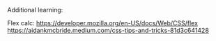 


Additional learning:

Flex calc: 
https://developer.mozilla.org/en-US/docs/Web/CSS/flex
https://aidankmcbride.medium.com/css-tips-and-tricks-81d3c641428